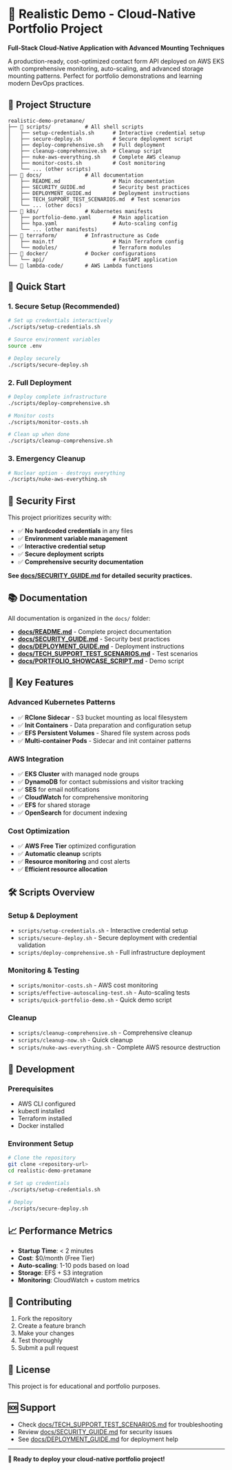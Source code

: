 # 🚀 Realistic Demo - Cloud-Native Portfolio Project

**Full-Stack Cloud-Native Application with Advanced Mounting Techniques**

A production-ready, cost-optimized contact form API deployed on AWS EKS with comprehensive monitoring, auto-scaling, and advanced storage mounting patterns. Perfect for portfolio demonstrations and learning modern DevOps practices.

## 📁 **Project Structure**

```
realistic-demo-pretamane/
├── 📁 scripts/           # All shell scripts
│   ├── setup-credentials.sh      # Interactive credential setup
│   ├── secure-deploy.sh          # Secure deployment script
│   ├── deploy-comprehensive.sh   # Full deployment
│   ├── cleanup-comprehensive.sh  # Cleanup script
│   ├── nuke-aws-everything.sh    # Complete AWS cleanup
│   ├── monitor-costs.sh          # Cost monitoring
│   └── ... (other scripts)
├── 📁 docs/              # All documentation
│   ├── README.md                 # Main documentation
│   ├── SECURITY_GUIDE.md         # Security best practices
│   ├── DEPLOYMENT_GUIDE.md       # Deployment instructions
│   ├── TECH_SUPPORT_TEST_SCENARIOS.md  # Test scenarios
│   └── ... (other docs)
├── 📁 k8s/               # Kubernetes manifests
│   ├── portfolio-demo.yaml       # Main application
│   ├── hpa.yaml                  # Auto-scaling config
│   └── ... (other manifests)
├── 📁 terraform/         # Infrastructure as Code
│   ├── main.tf                   # Main Terraform config
│   └── modules/                  # Terraform modules
├── 📁 docker/            # Docker configurations
│   └── api/                      # FastAPI application
└── 📁 lambda-code/       # AWS Lambda functions
```

## 🚀 **Quick Start**

### **1. Secure Setup (Recommended)**
```bash
# Set up credentials interactively
./scripts/setup-credentials.sh

# Source environment variables
source .env

# Deploy securely
./scripts/secure-deploy.sh
```

### **2. Full Deployment**
```bash
# Deploy complete infrastructure
./scripts/deploy-comprehensive.sh

# Monitor costs
./scripts/monitor-costs.sh

# Clean up when done
./scripts/cleanup-comprehensive.sh
```

### **3. Emergency Cleanup**
```bash
# Nuclear option - destroys everything
./scripts/nuke-aws-everything.sh
```

## 🔐 **Security First**

This project prioritizes security with:
- ✅ **No hardcoded credentials** in any files
- ✅ **Environment variable management**
- ✅ **Interactive credential setup**
- ✅ **Secure deployment scripts**
- ✅ **Comprehensive security documentation**

**See [docs/SECURITY_GUIDE.md](docs/SECURITY_GUIDE.md) for detailed security practices.**

## 📚 **Documentation**

All documentation is organized in the `docs/` folder:

- **[docs/README.md](docs/README.md)** - Complete project documentation
- **[docs/SECURITY_GUIDE.md](docs/SECURITY_GUIDE.md)** - Security best practices
- **[docs/DEPLOYMENT_GUIDE.md](docs/DEPLOYMENT_GUIDE.md)** - Deployment instructions
- **[docs/TECH_SUPPORT_TEST_SCENARIOS.md](docs/TECH_SUPPORT_TEST_SCENARIOS.md)** - Test scenarios
- **[docs/PORTFOLIO_SHOWCASE_SCRIPT.md](docs/PORTFOLIO_SHOWCASE_SCRIPT.md)** - Demo script

## 🎯 **Key Features**

### **Advanced Kubernetes Patterns**
- ✅ **RClone Sidecar** - S3 bucket mounting as local filesystem
- ✅ **Init Containers** - Data preparation and configuration setup
- ✅ **EFS Persistent Volumes** - Shared file system across pods
- ✅ **Multi-container Pods** - Sidecar and init container patterns

### **AWS Integration**
- ✅ **EKS Cluster** with managed node groups
- ✅ **DynamoDB** for contact submissions and visitor tracking
- ✅ **SES** for email notifications
- ✅ **CloudWatch** for comprehensive monitoring
- ✅ **EFS** for shared storage
- ✅ **OpenSearch** for document indexing

### **Cost Optimization**
- ✅ **AWS Free Tier** optimized configuration
- ✅ **Automatic cleanup** scripts
- ✅ **Resource monitoring** and cost alerts
- ✅ **Efficient resource allocation**

## 🛠️ **Scripts Overview**

### **Setup & Deployment**
- `scripts/setup-credentials.sh` - Interactive credential setup
- `scripts/secure-deploy.sh` - Secure deployment with credential validation
- `scripts/deploy-comprehensive.sh` - Full infrastructure deployment

### **Monitoring & Testing**
- `scripts/monitor-costs.sh` - AWS cost monitoring
- `scripts/effective-autoscaling-test.sh` - Auto-scaling tests
- `scripts/quick-portfolio-demo.sh` - Quick demo script

### **Cleanup**
- `scripts/cleanup-comprehensive.sh` - Comprehensive cleanup
- `scripts/cleanup-now.sh` - Quick cleanup
- `scripts/nuke-aws-everything.sh` - Complete AWS resource destruction

## 🔧 **Development**

### **Prerequisites**
- AWS CLI configured
- kubectl installed
- Terraform installed
- Docker installed

### **Environment Setup**
```bash
# Clone the repository
git clone <repository-url>
cd realistic-demo-pretamane

# Set up credentials
./scripts/setup-credentials.sh

# Deploy
./scripts/secure-deploy.sh
```

## 📈 **Performance Metrics**

- **Startup Time**: < 2 minutes
- **Cost**: $0/month (Free Tier)
- **Auto-scaling**: 1-10 pods based on load
- **Storage**: EFS + S3 integration
- **Monitoring**: CloudWatch + custom metrics

## 🤝 **Contributing**

1. Fork the repository
2. Create a feature branch
3. Make your changes
4. Test thoroughly
5. Submit a pull request

## 📄 **License**

This project is for educational and portfolio purposes.

## 🆘 **Support**

- Check [docs/TECH_SUPPORT_TEST_SCENARIOS.md](docs/TECH_SUPPORT_TEST_SCENARIOS.md) for troubleshooting
- Review [docs/SECURITY_GUIDE.md](docs/SECURITY_GUIDE.md) for security issues
- See [docs/DEPLOYMENT_GUIDE.md](docs/DEPLOYMENT_GUIDE.md) for deployment help

---

**🚀 Ready to deploy your cloud-native portfolio project!**
